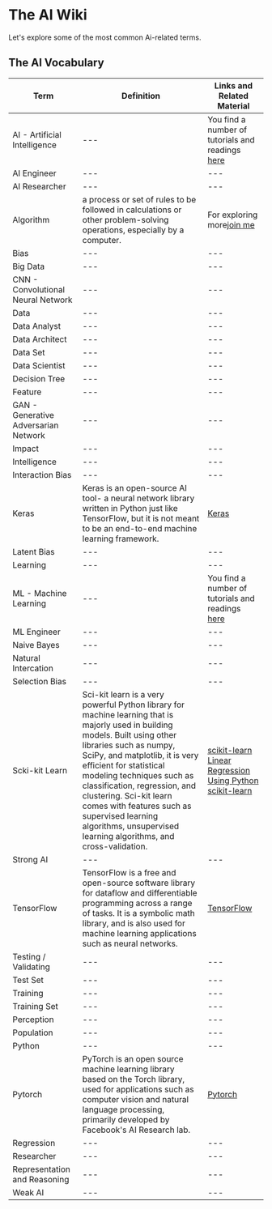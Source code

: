 # The AI Wiki

Let's explore some of the most common Ai-related terms. 


## The AI Vocabulary

|Term|Definition|Links and Related Material|
|---|---|---|
|AI - Artificial Intelligence|---|You find a number of tutorials and readings [here](README.md)|
|AI Engineer|---|---|
|AI Researcher|---|---|
|Algorithm|a process or set of rules to be followed in calculations or other problem-solving operations, especially by a computer.|For exploring more[join me](https://en.wikipedia.org/wiki/Algorithm)|
|Bias|---|---|
|Big Data|---|---|
|CNN - Convolutional Neural Network|---|---|
|Data|---|---|
|Data Analyst|---|---|
|Data Architect|---|---|
|Data Set|---|---|
|Data Scientist|---|---|
|Decision Tree|---|---|
|Feature|---|---|
|GAN - Generative Adversarian Network|---|---|
|Impact|---|---|
|Intelligence|---|---|
|Interaction Bias|---|---|
|Keras| Keras is an open-source AI tool- a neural network library written in Python just like TensorFlow, but it is not meant to be an end-to-end machine learning framework. |[Keras](https://keras.io/)|
|Latent Bias|---|---|
|Learning|---|---|
|ML - Machine Learning|---|You find a number of tutorials and readings [here](README.md)|
|ML Engineer|---|---|
|Naive Bayes|---|---|
|Natural Intercation|---|---|
|Selection Bias|---|---|
|Scki-kit Learn| Sci-kit learn is a very powerful Python library for machine learning that is majorly used in building models. Built using other libraries such as numpy, SciPy, and matplotlib, it is very efficient for statistical modeling techniques such as classification, regression, and clustering. Sci-kit learn comes with features such as supervised learning algorithms, unsupervised learning algorithms, and cross-validation.|[scikit-learn](https://scikit-learn.org/stable/)  [Linear Regression Using Python scikit-learn](https://dzone.com/articles/linear-regression-using-python-scikit-learn)|
|Strong AI|---|---|
|TensorFlow| TensorFlow is a free and open-source software library for dataflow and differentiable programming across a range of tasks. It is a symbolic math library, and is also used for machine learning applications such as neural networks. |[TensorFlow](https://www.tensorflow.org/) |
|Testing / Validating|---|---|
|Test Set|---|---|
|Training|---|---|
|Training Set|---|---|
|Perception|---|---|
|Population|---|---|
|Python|---|---|
|Pytorch| PyTorch is an open source machine learning library based on the Torch library, used for applications such as computer vision and natural language processing, primarily developed by Facebook's AI Research lab. |[Pytorch](https://pytorch.org/) |
|Regression|---|---|
|Researcher|---|---|
|Representation and Reasoning|---|---|
|Weak AI|---|---|
